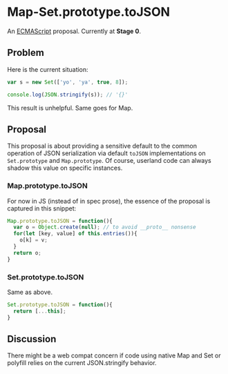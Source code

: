 # Map-Set.prototype.toJSON

An [ECMAScript](https://github.com/tc39/ecma262) proposal. Currently at **Stage 0**.


## Problem

Here is the current situation:

````js
var s = new Set(['yo', 'ya', true, 8]);

console.log(JSON.stringify(s)); // '{}'
````

This result is unhelpful. Same goes for Map.


## Proposal

This proposal is about providing a sensitive default to the common operation of JSON serialization via default `toJSON` implementations on `Set.prototype` and `Map.prototype`. Of course, userland code can always shadow this value on specific instances.

### Map.prototype.toJSON

For now in JS (instead of in spec prose), the essence of the proposal is captured in this snippet:

````js
Map.prototype.toJSON = function(){
  var o = Object.create(null); // to avoid __proto__ nonsense
  for(let [key, value] of this.entries()){
    o[k] = v;
  }
  return o;
}
````

### Set.prototype.toJSON

Same as above.

````js
Set.prototype.toJSON = function(){
  return [...this];
}
````

## Discussion

There might be a web compat concern if code using native Map and Set or polyfill relies on the current JSON.stringify behavior.


